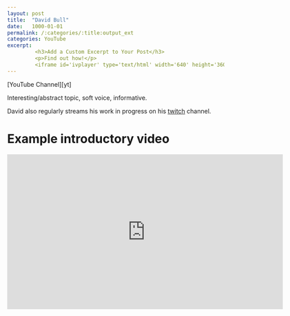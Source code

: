 ```yaml
---
layout: post
title:  "David Bull"
date:   1000-01-01
permalink: /:categories/:title:output_ext
categories: YouTube
excerpt:
         <h3>Add a Custom Excerpt to Your Post</h3>
         <p>Find out how!</p>
         <iframe id='ivplayer' type='text/html' width='640' height='360'       src='https://www.invidio.us/embed/J6FuHfgF2bc?' frameborder='0'></iframe>
---
```


<script src="https://apis.google.com/js/platform.js"></script>
<div class="g-ytsubscribe" data-channelid="UCKSrgKjevPmNZxCAyTZP5cQ" data-layout="full" data-count="default"></div>
[YouTube Channel][yt]
<!-- <br/><br/> -->

Interesting/abstract topic, soft voice, informative.

David also regularly streams his work in progress on his [twitch][tw] channel.


Example introductory video
===
<iframe id='ivplayer' type='text/html' width='640' height='360'       src='https://www.invidio.us/embed/J6FuHfgF2bc?' frameborder='0'></iframe>

[tw]: https://www.twitch.tv/japaneseprintmaking/videos
[yt]: https://www.youtube.com/channel/UCKSrgKjevPmNZxCAyTZP5cQ 
